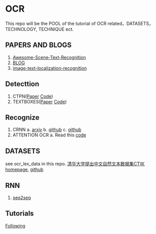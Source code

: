 # OCR
This repo will be the POOL of the tutorial of OCR related，DATASETS，TECHNOLOGY, TECHNIQUE ect.

## PAPERS AND BLOGS
1. [Awesome-Scene-Text-Recognition](https://github.com/chongyangtao/Awesome-Scene-Text-Recognition)   
2. [BLOG](https://handong1587.github.io/deep_learning/2015/10/09/ocr.html)  
3. [image-text-localization-recognition](https://github.com/whitelok/image-text-localization-recognition)     

## Detecttion
1. CTPN([Paper](https://arxiv.org/pdf/1609.03605.pdf) [Code](https://github.com/tianzhi0549/CTPN))  
2. TEXTBOXES([Paper](https://arxiv.org/pdf/1611.06779.pdf) [Code](https://github.com/MhLiao/TextBoxes))   

## Recognize
1. CRNN
a. [arxiv](http://arxiv.org/abs/1507.05717)
b. [github](https://github.com/bgshih/crnn)
c. [github](https://github.com/meijieru/crnn.pytorch)
2. ATTENTION OCR
a. Read this [code](https://github.com/da03/Attention-OCR)


## DATASETS
see ocr_lex_data in this repo.
[清华大学提出中文自然文本数据集CTW](https://mp.weixin.qq.com/s/WfcFiRXBKAMqnDi5KFpIEA), [homepage](https://ctwdataset.github.io/), [github](https://github.com/yuantailing/ctw-baseline)

## RNN
1. [seq2seq](https://arxiv.org/pdf/1409.3215.pdf)

## Tutorials
[Following](https://github.com/tmbdev/das2018-tutorial)
